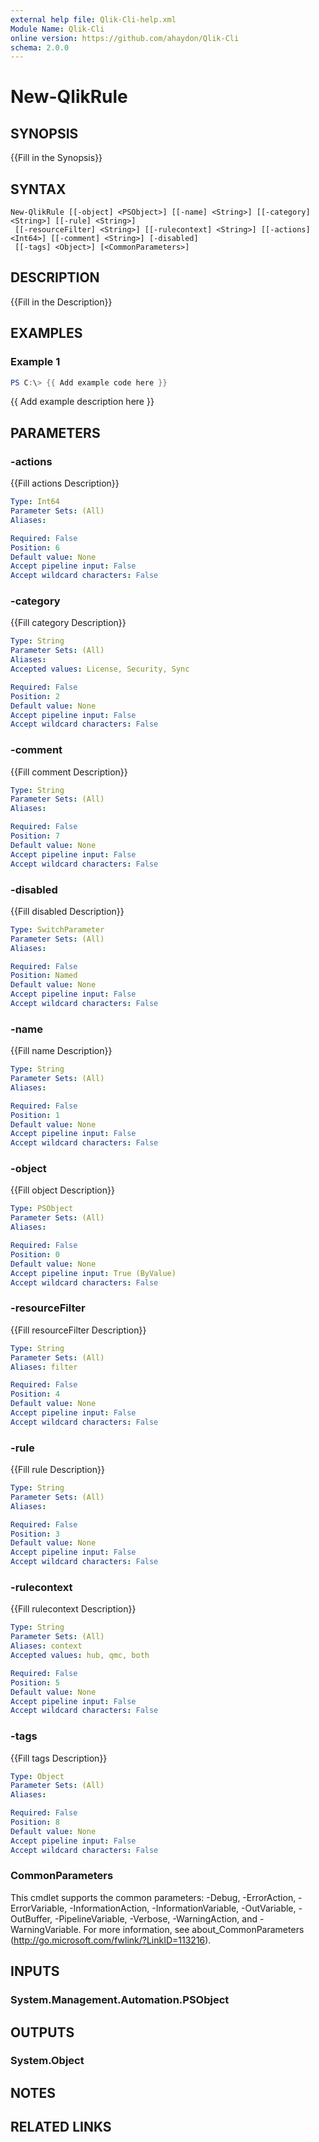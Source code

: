 ```yaml
---
external help file: Qlik-Cli-help.xml
Module Name: Qlik-Cli
online version: https://github.com/ahaydon/Qlik-Cli
schema: 2.0.0
---
```


# New-QlikRule

## SYNOPSIS
{{Fill in the Synopsis}}

## SYNTAX

```
New-QlikRule [[-object] <PSObject>] [[-name] <String>] [[-category] <String>] [[-rule] <String>]
 [[-resourceFilter] <String>] [[-rulecontext] <String>] [[-actions] <Int64>] [[-comment] <String>] [-disabled]
 [[-tags] <Object>] [<CommonParameters>]
```

## DESCRIPTION
{{Fill in the Description}}

## EXAMPLES

### Example 1
```powershell
PS C:\> {{ Add example code here }}
```

{{ Add example description here }}

## PARAMETERS

### -actions
{{Fill actions Description}}

```yaml
Type: Int64
Parameter Sets: (All)
Aliases:

Required: False
Position: 6
Default value: None
Accept pipeline input: False
Accept wildcard characters: False
```

### -category
{{Fill category Description}}

```yaml
Type: String
Parameter Sets: (All)
Aliases:
Accepted values: License, Security, Sync

Required: False
Position: 2
Default value: None
Accept pipeline input: False
Accept wildcard characters: False
```

### -comment
{{Fill comment Description}}

```yaml
Type: String
Parameter Sets: (All)
Aliases:

Required: False
Position: 7
Default value: None
Accept pipeline input: False
Accept wildcard characters: False
```

### -disabled
{{Fill disabled Description}}

```yaml
Type: SwitchParameter
Parameter Sets: (All)
Aliases:

Required: False
Position: Named
Default value: None
Accept pipeline input: False
Accept wildcard characters: False
```

### -name
{{Fill name Description}}

```yaml
Type: String
Parameter Sets: (All)
Aliases:

Required: False
Position: 1
Default value: None
Accept pipeline input: False
Accept wildcard characters: False
```

### -object
{{Fill object Description}}

```yaml
Type: PSObject
Parameter Sets: (All)
Aliases:

Required: False
Position: 0
Default value: None
Accept pipeline input: True (ByValue)
Accept wildcard characters: False
```

### -resourceFilter
{{Fill resourceFilter Description}}

```yaml
Type: String
Parameter Sets: (All)
Aliases: filter

Required: False
Position: 4
Default value: None
Accept pipeline input: False
Accept wildcard characters: False
```

### -rule
{{Fill rule Description}}

```yaml
Type: String
Parameter Sets: (All)
Aliases:

Required: False
Position: 3
Default value: None
Accept pipeline input: False
Accept wildcard characters: False
```

### -rulecontext
{{Fill rulecontext Description}}

```yaml
Type: String
Parameter Sets: (All)
Aliases: context
Accepted values: hub, qmc, both

Required: False
Position: 5
Default value: None
Accept pipeline input: False
Accept wildcard characters: False
```

### -tags
{{Fill tags Description}}

```yaml
Type: Object
Parameter Sets: (All)
Aliases:

Required: False
Position: 8
Default value: None
Accept pipeline input: False
Accept wildcard characters: False
```

### CommonParameters
This cmdlet supports the common parameters: -Debug, -ErrorAction, -ErrorVariable, -InformationAction, -InformationVariable, -OutVariable, -OutBuffer, -PipelineVariable, -Verbose, -WarningAction, and -WarningVariable.
For more information, see about_CommonParameters (http://go.microsoft.com/fwlink/?LinkID=113216).

## INPUTS

### System.Management.Automation.PSObject
## OUTPUTS

### System.Object
## NOTES

## RELATED LINKS
